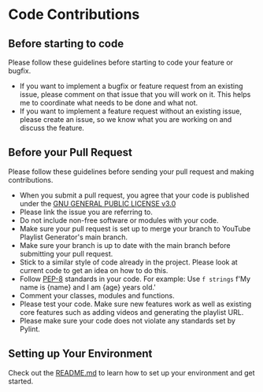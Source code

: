 # Code Contributions

## Before starting to code

Please follow these guidelines before starting to code your feature or bugfix.

- If you want to implement a bugfix or feature request from an existing issue, please comment on that issue that you will work on it. This helps me to coordinate what needs to be done and what not.
- If you want to implement a feature request without an existing issue, please create an issue, so we know what you are working on and discuss the feature.

## Before your Pull Request

Please follow these guidelines before sending your pull request and making contributions.

- When you submit a pull request, you agree that your code is published under the [GNU GENERAL PUBLIC LICENSE v3.0](https://choosealicense.com/licenses/gpl-3.0/)
- Please link the issue you are referring to.
- Do not include non-free software or modules with your code.
- Make sure your pull request is set up to merge your branch to YouTube Playlist Generator's main branch.
- Make sure your branch is up to date with the main branch before submitting your pull request.
- Stick to a similar style of code already in the project. Please look at current code to get an idea on how to do this.
- Follow [PEP-8](https://pep8.org/) standards in your code. For example: Use `f strings` f'My name is {name} and I am {age} years old.'
- Comment your classes, modules and functions.
- Please test your code. Make sure new features work as well as existing core features such as adding videos and generating the playlist URL.
- Please make sure your code does not violate any standards set by Pylint.

## Setting up Your Environment

Check out the [README.md](https://github.com/christianhofmanncodes/youtube-playlist-generator/blob/main/README.md#run-locally) to learn how to set up your environment and get started.
